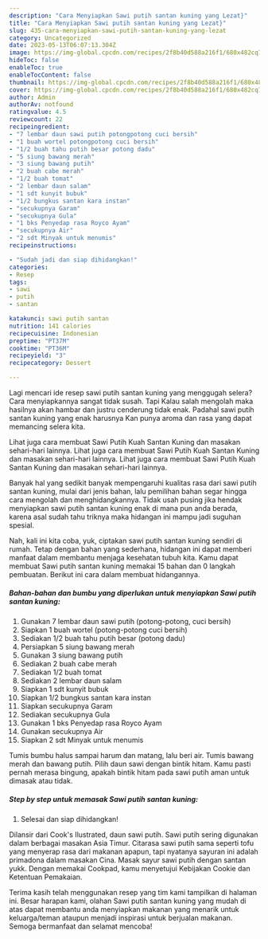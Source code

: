 ```yaml
---
description: "Cara Menyiapkan Sawi putih santan kuning yang Lezat}"
title: "Cara Menyiapkan Sawi putih santan kuning yang Lezat}"
slug: 435-cara-menyiapkan-sawi-putih-santan-kuning-yang-lezat
category: Uncategorized
date: 2023-05-13T06:07:13.304Z
image: https://img-global.cpcdn.com/recipes/2f8b40d588a216f1/680x482cq70/sawi-putih-santan-kuning-foto-resep-utama.jpg
hideToc: false
enableToc: true
enableTocContent: false
thumbnail: https://img-global.cpcdn.com/recipes/2f8b40d588a216f1/680x482cq70/sawi-putih-santan-kuning-foto-resep-utama.jpg
cover: https://img-global.cpcdn.com/recipes/2f8b40d588a216f1/680x482cq70/sawi-putih-santan-kuning-foto-resep-utama.jpg
author: Admin
authorAv: notfound
ratingvalue: 4.5
reviewcount: 22
recipeingredient:
- "7 lembar daun sawi putih potongpotong cuci bersih"
- "1 buah wortel potongpotong cuci bersih"
- "1/2 buah tahu putih besar potong dadu"
- "5 siung bawang merah"
- "3 siung bawang putih"
- "2 buah cabe merah"
- "1/2 buah tomat"
- "2 lembar daun salam"
- "1 sdt kunyit bubuk"
- "1/2 bungkus santan kara instan"
- "secukupnya Garam"
- "secukupnya Gula"
- "1 bks Penyedap rasa Royco Ayam"
- "secukupnya Air"
- "2 sdt Minyak untuk menumis"
recipeinstructions:

- "Sudah jadi dan siap dihidangkan!"
categories:
- Resep
tags:
- sawi
- putih
- santan

katakunci: sawi putih santan 
nutrition: 141 calories
recipecuisine: Indonesian
preptime: "PT37M"
cooktime: "PT36M"
recipeyield: "3"
recipecategory: Dessert

---
```



Lagi mencari ide resep sawi putih santan kuning yang menggugah selera? Cara menyiapkannya sangat tidak susah. Tapi Kalau salah mengolah maka hasilnya akan hambar dan justru cenderung tidak enak. Padahal sawi putih santan kuning yang enak harusnya Kan punya aroma dan rasa yang dapat memancing selera kita.


Lihat juga cara membuat Sawi Putih Kuah Santan Kuning dan masakan sehari-hari lainnya. Lihat juga cara membuat Sawi Putih Kuah Santan Kuning dan masakan sehari-hari lainnya. Lihat juga cara membuat Sawi Putih Kuah Santan Kuning dan masakan sehari-hari lainnya.

Banyak hal yang sedikit banyak mempengaruhi kualitas rasa dari sawi putih santan kuning, mulai dari jenis bahan, lalu pemilihan bahan segar hingga cara mengolah dan menghidangkannya. Tidak usah pusing jika hendak menyiapkan sawi putih santan kuning enak di mana pun anda berada, karena asal sudah tahu triknya maka hidangan ini mampu jadi suguhan spesial.


Nah, kali ini kita coba, yuk, ciptakan sawi putih santan kuning sendiri di rumah. Tetap dengan bahan yang sederhana, hidangan ini dapat memberi manfaat dalam membantu menjaga kesehatan tubuh kita. Kamu dapat membuat Sawi putih santan kuning memakai 15 bahan dan 0 langkah pembuatan. Berikut ini cara dalam membuat hidangannya.

<!--inarticleads1-->

##### Bahan-bahan dan bumbu yang diperlukan untuk menyiapkan Sawi putih santan kuning:

1. Gunakan 7 lembar daun sawi putih (potong-potong, cuci bersih)
1. Siapkan 1 buah wortel (potong-potong cuci bersih)
1. Sediakan 1/2 buah tahu putih besar (potong dadu)
1. Persiapkan 5 siung bawang merah
1. Gunakan 3 siung bawang putih
1. Sediakan 2 buah cabe merah
1. Sediakan 1/2 buah tomat
1. Sediakan 2 lembar daun salam
1. Siapkan 1 sdt kunyit bubuk
1. Siapkan 1/2 bungkus santan kara instan
1. Siapkan secukupnya Garam
1. Sediakan secukupnya Gula
1. Gunakan 1 bks Penyedap rasa Royco Ayam
1. Gunakan secukupnya Air
1. Siapkan 2 sdt Minyak untuk menumis


Tumis bumbu halus sampai harum dan matang, lalu beri air. Tumis bawang merah dan bawang putih. Pilih daun sawi dengan bintik hitam. Kamu pasti pernah merasa bingung, apakah bintik hitam pada sawi putih aman untuk dimasak atau tidak. 

<!--inarticleads2-->

##### Step by step untuk memasak Sawi putih santan kuning:


1. Selesai dan siap dihidangkan!

Dilansir dari Cook&#39;s Ilustrated, daun sawi putih. Sawi putih sering digunakan dalam berbagai masakan Asia Timur. Citarasa sawi putih sama seperti tofu yang menyerap rasa dari makanan apapun, tapi nyatanya sayuran ini adalah primadona dalam masakan Cina. Masak sayur sawi putih dengan santan yukk. Dengan memakai Cookpad, kamu menyetujui Kebijakan Cookie dan Ketentuan Pemakaian. 

Terima kasih telah menggunakan resep yang tim kami tampilkan di halaman ini. Besar harapan kami, olahan Sawi putih santan kuning yang mudah di atas dapat membantu anda menyiapkan makanan yang menarik untuk keluarga/teman ataupun menjadi inspirasi untuk berjualan makanan. Semoga bermanfaat dan selamat mencoba!
